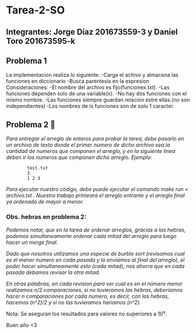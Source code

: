 # Tarea-2-SO
## Integrantes: Jorge Díaz 201673559-3 y Daniel Toro 201673595-k

## Problema 1
La implementacion realiza lo siguiente:
-Carga el achivo y almacena las funciones en diccionario
-Busca parentesis en la expresion
Consideraciones:
-El nombre del archivo es fijo(funcionex.txt).
-Las funciones dependen solo de una variable(x).
-No hay dos funciones con el mismo nombre.
-Las funciones siempre guardan relacion estre ellas.(no son independientes)
-Los nombres de ls funciones son de solo 1 caracter.

## Problema 2 🚀
_Para entregar el arreglo de enteros para probar la tarea, debe pasarlo en un archivo de texto donde el primer numero de dicho archivo sea la cantidad de numeros que componen el arreglo, y en la siguiente linea deben ir los numeros que componen dicho arreglo._ 
_Ejemplo:_
```
		test.txt
		3
		1 2 3
```

_Para ejecutar nuestro código, debe puede ejecutar el comando make run < archivo.txt . 
Nuestro trabajo printeará el arreglo entrante y el arreglo final ya ordenado de mayor a menor._

### Obs. hebras en problema 2:
_Podemos notar, que en la tarea de ordenar arreglos, gracias a las hebras, podemos simultaneamente ordenar cada mitad del arreglo para luego hacer un merge final._ 

_Dado que nosotros utilizamos una especie de burble sort (revisamos cual es el menor numero en cada pasada y lo enviamos al final del arreglo), el poder hacer simultaneamente esto (cada mitad), nos ahorra que en cada pasada debamos revisar la otra mitad._ 

_En otras palabras, en cada revision para ver cual es en el número menor realizamos n/2 comparaciones, si no tuvieramos las hebras, deberiamos hacer n comparaciones por cada numero, es decir, con las hebras, hacemos (n^2)/2 y si no las tuvieramos hariamos (n^2)._

Nota: Se aseguran los resultados para valores no superiores a 10⁹.

Buen año <3

